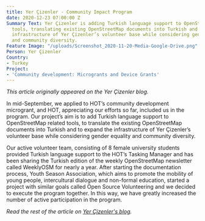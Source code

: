```yaml
---
title: Yer Çizenler - Community Impact Program
date: 2020-12-23 07:00:00 Z
Summary Text: Yer Çizenler is adding Turkish language support to OpenStreetMap related
  tools, translating existing OpenStreetMap documents into Turkish and expanding the
  infrastructure of Yer Çizenler’s volunteer base while considering gender equality
  and community diversity.
Feature Image: "/uploads/Screenshot_2020-11-20-Media-Google-Drive.png"
Person: Yer Çizenler
Country:
- Turkey
Project:
- 'Community development: Microgrants and Device Grants'
---
```


*This article originally appeared on the Yer Çizenler blog.*

In mid-September, we applied to HOT’s community development microgrant, and HOT, appreciating our efforts so far, included us in the program. Our project’s aim is to add Turkish language support to OpenStreetMap related tools, to translate the existing OpenStreetMap documents into Turkish and to expand the infrastructure of Yer Çizenler’s volunteer base while considering gender equality and community diversity.

Our active volunteer team, consisting of 8 female university students provided Turkish language support to the HOT’s Tasking Manager and has been sharing the Turkish edition of the weekly OpenStreetMap newsletter called WeeklyOSM for nearly a year. After starting the documentation process, Youth Season Association, which aims to promote the mobility of young people, intercultural dialogue and non-formal education, started a project with similar goals called Open Source Volunteering and we decided to execute the program together. In this way, we have greatly increased the number of active participation in the program.

*Read the rest of the article on [Yer Çizenler's blog](http://yercizenler.org/en/community-impact-program/).*